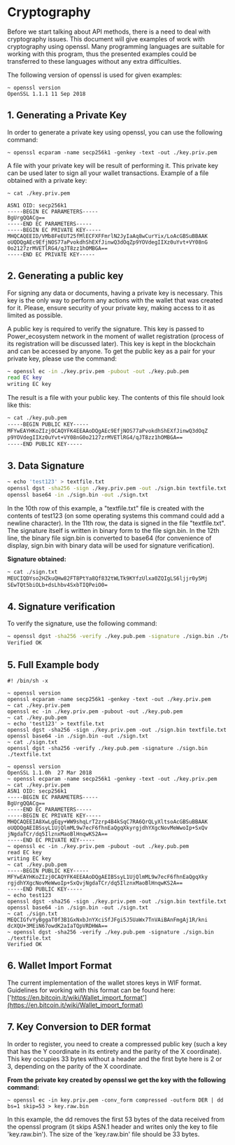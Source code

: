 # Cryptography

Before we start talking about API methods, there is a need to deal with cryptography issues. This document will give examples of work with cryptography using openssl. Many programming languages are suitable for working with this program, thus the presented examples could be transferred to these languages without any extra difficulties.

The following version of openssl is used for given examples:

```console
~ openssl version
OpenSSL 1.1.1 11 Sep 2018
```

## 1. Generating a Private Key

In order to generate a private key using openssl, you can use the following command:

```console
~ openssl ecparam -name secp256k1 -genkey -text -out ./key.priv.pem
```

A file with your private key will be result of performing it. This private key can be used later to sign all your wallet transactions. Example of a file obtained with a private key:

```console
~ cat ./key.priv.pem

ASN1 OID: secp256k1
-----BEGIN EC PARAMETERS-----
BgUrgQQACg==
-----END EC PARAMETERS-----
-----BEGIN EC PRIVATE KEY-----
MHQCAQEEID/VMb8FeEUT25fMlECFXFFmrlN2JyIaAq8wCurYix/LoAcGBSuBBAAK
oUQDQgAEc9EfjNOS77aPvokdhShEXfJinwQ3dOqZp9YOVdegIIXz0uYvt+VY08nG
0o2127zrMVETlRG4/qJT8zz1hOMBGA==
-----END EC PRIVATE KEY-----
```

## 2. Generating a public key

For signing any data or documents, having a private key is necessary. This key is the only way to perform any actions with the wallet that was created for it. Please, ensure security of your private key, making access to it as limited as possible.

A public key is required to verify the signature. This key is passed to Power_ecosystem network in the moment of wallet registration (process of its registration will be discussed later). This key is kept in the blockchain and can be accessed by anyone. To get the public key as a pair for your private key, please use the command:

```bash
~ openssl ec -in ./key.priv.pem -pubout -out ./key.pub.pem
read EC key
writing EC key
```

The result is a file with your public key. The contents of this file should look like this:

```bash
~ cat ./key.pub.pem
-----BEGIN PUBLIC KEY-----
MFYwEAYHKoZIzj0CAQYFK4EEAAoDQgAEc9EfjNOS77aPvokdhShEXfJinwQ3dOqZ
p9YOVdegIIXz0uYvt+VY08nG0o2127zrMVETlRG4/qJT8zz1hOMBGA==
-----END PUBLIC KEY-----
```

## 3. Data Signature

```bash
~ echo 'test123' > textfile.txt
openssl dgst -sha256 -sign ./key.priv.pem -out ./sign.bin textfile.txt
openssl base64 -in ./sign.bin -out ./sign.txt
```

In the 10th row of this example, a "textfile.txt" file is created with the contents of test123 (on some operating systems this command could add a newline character). In the 11th row, the data is signed in the file "textfile.txt". The signature itself is written in binary form to the file sign.bin. In the 12th line, the binary file sign.bin is converted to base64 (for convenience of display, sign.bin with binary data will be used for signature verification).

**Signature obtained:**

```bash
~ cat ./sign.txt
MEUCIQDYso2HZkuQHw82FT8PtYa8Qf832tWLTk9KYfzUlxa0ZQIgLS6ljjr0y5Mj
SEwTQt5biOLb+dsLhbv4SxbTIQPeiO0=
```

## 4. Signature verification

To verify the signature, use the following command:

```bash
~ openssl dgst -sha256 -verify ./key.pub.pem -signature ./sign.bin ./textfile.txt
Verified OK
```

## 5. Full Example body

```console
#! /bin/sh -x

~ openssl version
openssl ecparam -name secp256k1 -genkey -text -out ./key.priv.pem
~ cat ./key.priv.pem
openssl ec -in ./key.priv.pem -pubout -out ./key.pub.pem
~ cat ./key.pub.pem
~ echo 'test123' > textfile.txt
openssl dgst -sha256 -sign ./key.priv.pem -out ./sign.bin textfile.txt
openssl base64 -in ./sign.bin -out ./sign.txt
~ cat ./sign.txt
openssl dgst -sha256 -verify ./key.pub.pem -signature ./sign.bin ./textfile.txt

~ openssl version
OpenSSL 1.1.0h  27 Mar 2018
~ openssl ecparam -name secp256k1 -genkey -text -out ./key.priv.pem
~ cat ./key.priv.pem
ASN1 OID: secp256k1
-----BEGIN EC PARAMETERS-----
BgUrgQQACg==
-----END EC PARAMETERS-----
-----BEGIN EC PRIVATE KEY-----
MHQCAQEEIA8XwLgEqy+WW9shqLrT2zrp4B4kSqC7RA6QrQLyXltsoAcGBSuBBAAK
oUQDQgAEIBSsyL1UjQlmML9w7ecF6fhnEaQgqXkyrgjdhYXgcNovMeWwoIp+SxQv
jNgdaTCr/dq5IlznxMaoBlHnqwKS2A==
-----END EC PRIVATE KEY-----
~ openssl ec -in ./key.priv.pem -pubout -out ./key.pub.pem
read EC key
writing EC key
~ cat ./key.pub.pem
-----BEGIN PUBLIC KEY-----
MFYwEAYHKoZIzj0CAQYFK4EEAAoDQgAEIBSsyL1UjQlmML9w7ecF6fhnEaQgqXky
rgjdhYXgcNovMeWwoIp+SxQvjNgdaTCr/dq5IlznxMaoBlHnqwKS2A==
-----END PUBLIC KEY-----
~ echo test123
openssl dgst -sha256 -sign ./key.priv.pem -out ./sign.bin textfile.txt
openssl base64 -in ./sign.bin -out ./sign.txt
~ cat ./sign.txt
MEQCIGfvYyBggaT0f3B1GxNxbJnYXciSfJFgi5J5UaWx7TnVAiBAnFmgAj1R/kni
dcXQU+3MEiN67owdK2aIaTQpVRDHWA==
~ openssl dgst -sha256 -verify ./key.pub.pem -signature ./sign.bin ./textfile.txt
Verified OK
```

## 6. Wallet Import Format

The current implementation of the wallet stores keys in WIF format. Guidelines for working with this format can be found here:
['https://en.bitcoin.it/wiki/Wallet_import_format'](https://en.bitcoin.it/wiki/Wallet_import_format)

## 7. Key Conversion to DER format

In order to register, you need to create a compressed public key (such a key that has the Y coordinate in its entirety and the parity of the X coordinate). This key occupies 33 bytes without a header and the first byte here is 2 or 3, depending on the parity of the X coordinate.

**From the private key created by openssl we get the key with the following command:**

```console
~ openssl ec -in key.priv.pem -conv_form compressed -outform DER | dd bs=1 skip=53 > key.raw.bin
```

In this example, the dd removes the first 53 bytes of the data received from the openssl program (it skips ASN.1 header and writes only the key to file 'key.raw.bin'). The size of the 'key.raw.bin' file should be 33 bytes.
